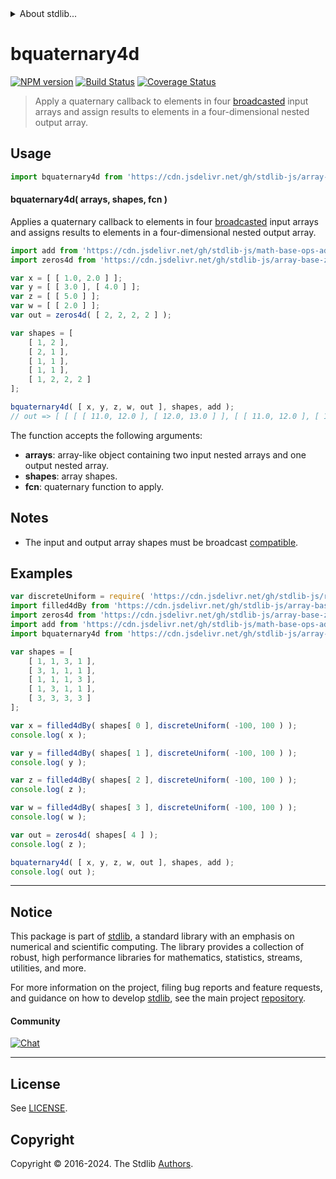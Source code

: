 <!--

@license Apache-2.0

Copyright (c) 2024 The Stdlib Authors.

Licensed under the Apache License, Version 2.0 (the "License");
you may not use this file except in compliance with the License.
You may obtain a copy of the License at

   http://www.apache.org/licenses/LICENSE-2.0

Unless required by applicable law or agreed to in writing, software
distributed under the License is distributed on an "AS IS" BASIS,
WITHOUT WARRANTIES OR CONDITIONS OF ANY KIND, either express or implied.
See the License for the specific language governing permissions and
limitations under the License.

-->


<details>
  <summary>
    About stdlib...
  </summary>
  <p>We believe in a future in which the web is a preferred environment for numerical computation. To help realize this future, we've built stdlib. stdlib is a standard library, with an emphasis on numerical and scientific computation, written in JavaScript (and C) for execution in browsers and in Node.js.</p>
  <p>The library is fully decomposable, being architected in such a way that you can swap out and mix and match APIs and functionality to cater to your exact preferences and use cases.</p>
  <p>When you use stdlib, you can be absolutely certain that you are using the most thorough, rigorous, well-written, studied, documented, tested, measured, and high-quality code out there.</p>
  <p>To join us in bringing numerical computing to the web, get started by checking us out on <a href="https://github.com/stdlib-js/stdlib">GitHub</a>, and please consider <a href="https://opencollective.com/stdlib">financially supporting stdlib</a>. We greatly appreciate your continued support!</p>
</details>

# bquaternary4d

[![NPM version][npm-image]][npm-url] [![Build Status][test-image]][test-url] [![Coverage Status][coverage-image]][coverage-url] <!-- [![dependencies][dependencies-image]][dependencies-url] -->

> Apply a quaternary callback to elements in four [broadcasted][@stdlib/array/base/broadcast-array] input arrays and assign results to elements in a four-dimensional nested output array.

<section class="intro">

</section>

<!-- /.intro -->



<section class="usage">

## Usage

```javascript
import bquaternary4d from 'https://cdn.jsdelivr.net/gh/stdlib-js/array-base-broadcasted-quaternary4d@deno/mod.js';
```

#### bquaternary4d( arrays, shapes, fcn )

Applies a quaternary callback to elements in four [broadcasted][@stdlib/array/base/broadcast-array] input arrays and assigns results to elements in a four-dimensional nested output array.

```javascript
import add from 'https://cdn.jsdelivr.net/gh/stdlib-js/math-base-ops-add4@deno/mod.js';
import zeros4d from 'https://cdn.jsdelivr.net/gh/stdlib-js/array-base-zeros4d@deno/mod.js';

var x = [ [ 1.0, 2.0 ] ];
var y = [ [ 3.0 ], [ 4.0 ] ];
var z = [ [ 5.0 ] ];
var w = [ [ 2.0 ] ];
var out = zeros4d( [ 2, 2, 2, 2 ] );

var shapes = [
    [ 1, 2 ],
    [ 2, 1 ],
    [ 1, 1 ],
    [ 1, 1 ],
    [ 1, 2, 2, 2 ]
];

bquaternary4d( [ x, y, z, w, out ], shapes, add );
// out => [ [ [ [ 11.0, 12.0 ], [ 12.0, 13.0 ] ], [ [ 11.0, 12.0 ], [ 12.0, 13.0 ] ] ] ]
```

The function accepts the following arguments:

-   **arrays**: array-like object containing two input nested arrays and one output nested array.
-   **shapes**: array shapes.
-   **fcn**: quaternary function to apply.

</section>

<!-- /.usage -->

<section class="notes">

## Notes

-   The input and output array shapes must be broadcast [compatible][@stdlib/ndarray/base/broadcast-shapes].

</section>

<!-- /.notes -->

<section class="examples">

## Examples

<!-- eslint no-undef: "error" -->

```javascript
var discreteUniform = require( 'https://cdn.jsdelivr.net/gh/stdlib-js/random-base-discrete-uniform' ).factory;
import filled4dBy from 'https://cdn.jsdelivr.net/gh/stdlib-js/array-base-filled4d-by@deno/mod.js';
import zeros4d from 'https://cdn.jsdelivr.net/gh/stdlib-js/array-base-zeros4d@deno/mod.js';
import add from 'https://cdn.jsdelivr.net/gh/stdlib-js/math-base-ops-add4@deno/mod.js';
import bquaternary4d from 'https://cdn.jsdelivr.net/gh/stdlib-js/array-base-broadcasted-quaternary4d@deno/mod.js';

var shapes = [
    [ 1, 1, 3, 1 ],
    [ 3, 1, 1, 1 ],
    [ 1, 1, 1, 3 ],
    [ 1, 3, 1, 1 ],
    [ 3, 3, 3, 3 ]
];

var x = filled4dBy( shapes[ 0 ], discreteUniform( -100, 100 ) );
console.log( x );

var y = filled4dBy( shapes[ 1 ], discreteUniform( -100, 100 ) );
console.log( y );

var z = filled4dBy( shapes[ 2 ], discreteUniform( -100, 100 ) );
console.log( z );

var w = filled4dBy( shapes[ 3 ], discreteUniform( -100, 100 ) );
console.log( w );

var out = zeros4d( shapes[ 4 ] );
console.log( z );

bquaternary4d( [ x, y, z, w, out ], shapes, add );
console.log( out );
```

</section>

<!-- /.examples -->

<!-- Section for related `stdlib` packages. Do not manually edit this section, as it is automatically populated. -->

<section class="related">

</section>

<!-- /.related -->

<!-- Section for all links. Make sure to keep an empty line after the `section` element and another before the `/section` close. -->


<section class="main-repo" >

* * *

## Notice

This package is part of [stdlib][stdlib], a standard library with an emphasis on numerical and scientific computing. The library provides a collection of robust, high performance libraries for mathematics, statistics, streams, utilities, and more.

For more information on the project, filing bug reports and feature requests, and guidance on how to develop [stdlib][stdlib], see the main project [repository][stdlib].

#### Community

[![Chat][chat-image]][chat-url]

---

## License

See [LICENSE][stdlib-license].


## Copyright

Copyright &copy; 2016-2024. The Stdlib [Authors][stdlib-authors].

</section>

<!-- /.stdlib -->

<!-- Section for all links. Make sure to keep an empty line after the `section` element and another before the `/section` close. -->

<section class="links">

[npm-image]: http://img.shields.io/npm/v/@stdlib/array-base-broadcasted-quaternary4d.svg
[npm-url]: https://npmjs.org/package/@stdlib/array-base-broadcasted-quaternary4d

[test-image]: https://github.com/stdlib-js/array-base-broadcasted-quaternary4d/actions/workflows/test.yml/badge.svg?branch=main
[test-url]: https://github.com/stdlib-js/array-base-broadcasted-quaternary4d/actions/workflows/test.yml?query=branch:main

[coverage-image]: https://img.shields.io/codecov/c/github/stdlib-js/array-base-broadcasted-quaternary4d/main.svg
[coverage-url]: https://codecov.io/github/stdlib-js/array-base-broadcasted-quaternary4d?branch=main

<!--

[dependencies-image]: https://img.shields.io/david/stdlib-js/array-base-broadcasted-quaternary4d.svg
[dependencies-url]: https://david-dm.org/stdlib-js/array-base-broadcasted-quaternary4d/main

-->

[chat-image]: https://img.shields.io/gitter/room/stdlib-js/stdlib.svg
[chat-url]: https://app.gitter.im/#/room/#stdlib-js_stdlib:gitter.im

[stdlib]: https://github.com/stdlib-js/stdlib

[stdlib-authors]: https://github.com/stdlib-js/stdlib/graphs/contributors

[umd]: https://github.com/umdjs/umd
[es-module]: https://developer.mozilla.org/en-US/docs/Web/JavaScript/Guide/Modules

[deno-url]: https://github.com/stdlib-js/array-base-broadcasted-quaternary4d/tree/deno
[deno-readme]: https://github.com/stdlib-js/array-base-broadcasted-quaternary4d/blob/deno/README.md
[umd-url]: https://github.com/stdlib-js/array-base-broadcasted-quaternary4d/tree/umd
[umd-readme]: https://github.com/stdlib-js/array-base-broadcasted-quaternary4d/blob/umd/README.md
[esm-url]: https://github.com/stdlib-js/array-base-broadcasted-quaternary4d/tree/esm
[esm-readme]: https://github.com/stdlib-js/array-base-broadcasted-quaternary4d/blob/esm/README.md
[branches-url]: https://github.com/stdlib-js/array-base-broadcasted-quaternary4d/blob/main/branches.md

[stdlib-license]: https://raw.githubusercontent.com/stdlib-js/array-base-broadcasted-quaternary4d/main/LICENSE

[@stdlib/array/base/broadcast-array]: https://github.com/stdlib-js/array-base-broadcast-array/tree/deno

[@stdlib/ndarray/base/broadcast-shapes]: https://github.com/stdlib-js/ndarray-base-broadcast-shapes/tree/deno

</section>

<!-- /.links -->
